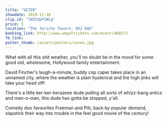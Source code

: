 ```yaml
---
title: "SE7EN"
showdate: 2019-11-18
clip_id: "lWZU3pPZWig"
price: 5
location: "The Jericho Tavern, OX2 6AE"
booking_link: http://www.wegottickets.com/event/488573
fb_link: 
poster_thumb: /assets/posters/seven.jpg
---
```

What with all this shit weather, you'll no doubt be in the mood for some good old, wholesome, Hollywood family entertainment.

David Fincher's laugh-a-minute, buddy cop caper takes place in an unnamed city, where the weather is plain hysterical and the high jinks will take your head off!

There's a little ker-ker-kerazeee dude pulling all sorts of whizz-bang antics and man-o-man, this dude has gotta be stopped, y'all.

Comedy duo favourites Freeman and Pitt, back by popular demand, slapstick their way into trouble in the feel good movie of the century!